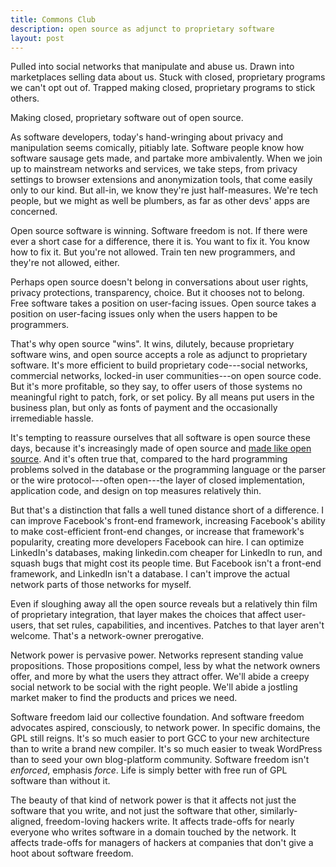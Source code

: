 ```yaml
---
title: Commons Club
description: open source as adjunct to proprietary software
layout: post
---
```


Pulled into social networks that manipulate and abuse us.
Drawn into marketplaces selling data about us. Stuck with
closed, proprietary programs we can't opt out of. Trapped
making closed, proprietary programs to stick others.

Making closed, proprietary software out of open source.

As software developers, today's hand-wringing about privacy
and manipulation seems comically, pitiably late. Software
people know how software sausage gets made, and partake more
ambivalently. When we join up to mainstream networks and
services, we take steps, from privacy settings to browser
extensions and anonymization tools, that come easily only to
our kind. But all-in, we know they're just half-measures.
We're tech people, but we might as well be plumbers, as far
as other devs' apps are concerned.

Open source software is winning. Software freedom is not. If
there were ever a short case for a difference, there it is.
You want to fix it. You know how to fix it. But you're not
allowed. Train ten new programmers, and they're not allowed,
either.

Perhaps open source doesn't belong in conversations about
user rights, privacy protections, transparency, choice. But
it chooses not to belong. Free software takes a position on
user-facing issues. Open source takes a position on
user-facing issues only when the users happen to be
programmers.

That's why open source "wins". It wins, dilutely, because
proprietary software wins, and open source accepts a role as
adjunct to proprietary software. It's more efficient to
build proprietary code---social networks, commercial
networks, locked-in user communities---on open source code.
But it's more profitable, so they say, to offer users of
those systems no meaningful right to patch, fork, or set
policy. By all means put users in the business plan, but
only as fonts of payment and the occasionally irremediable
hassle.

It's tempting to reassure ourselves that all software
is open source these days, because it's increasingly made of
open source and [made like open source][innersource]. And
it's often true that, compared to the hard programming
problems solved in the database or the programming language
or the parser or the wire protocol---often open---the layer
of closed implementation, application code, and design on
top measures relatively thin.

[innersource]: https://en.wikipedia.org/wiki/Inner_source

But that's a distinction that falls a well tuned distance
short of a difference. I can improve Facebook's front-end
framework, increasing Facebook's ability to make
cost-efficient front-end changes, or increase that
framework's popularity, creating more developers Facebook
can hire. I can optimize LinkedIn's databases, making
linkedin.com cheaper for LinkedIn to run, and squash bugs
that might cost its people time. But Facebook isn't a
front-end framework, and LinkedIn isn't a database. I can't
improve the actual network parts of those networks for
myself.

Even if sloughing away all the open source reveals but a
relatively thin film of proprietary integration, that layer
makes the choices that affect user-users, that set rules,
capabilities, and incentives. Patches to that layer aren't
welcome. That's a network-owner prerogative.

Network power is pervasive power. Networks represent
standing value propositions. Those propositions compel, less
by what the network owners offer, and more by what the users
they attract offer. We'll abide a creepy social network to
be social with the right people. We'll abide a jostling
market maker to find the products and prices we need.

Software freedom laid our collective foundation. And
software freedom advocates aspired, consciously, to network
power. In specific domains, the GPL still reigns. It's so
much easier to port GCC to your new architecture than to
write a brand new compiler. It's so much easier to tweak
WordPress than to seed your own blog-platform community.
Software freedom isn't _enforced_, emphasis _force_. Life is
simply better with free run of GPL software than without it.

The beauty of that kind of network power is that it affects
not just the software that you write, and not just the
software that other, similarly-aligned, freedom-loving
hackers write. It affects trade-offs for nearly everyone who
writes software in a domain touched by the network. It
affects trade-offs for managers of hackers at companies that
don't give a hoot about software freedom.
